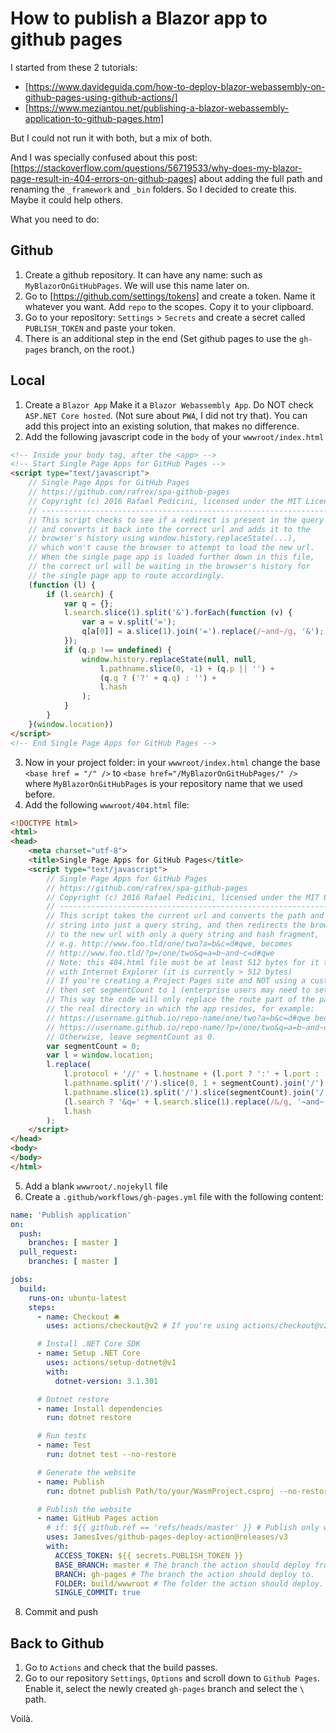 # How to publish a Blazor app to github pages

I started from these 2 tutorials:

- [https://www.davideguida.com/how-to-deploy-blazor-webassembly-on-github-pages-using-github-actions/]
- [https://www.meziantou.net/publishing-a-blazor-webassembly-application-to-github-pages.htm]

But I could not run it with both, but a mix of both.

And I was specially confused about this post: [https://stackoverflow.com/questions/56719533/why-does-my-blazor-page-result-in-404-errors-on-github-pages] about adding the full path and renaming the `_framework` and `_bin` folders.
So I decided to create this. Maybe it could help others.

What you need to do:

## Github

1. Create a github repository. It can have any name: such as `MyBlazorOnGitHubPages`. We will use this name later on.
2. Go to [https://github.com/settings/tokens] and create a token. Name it whatever you want. Add `repo` to the scopes. Copy it to your clipboard.
3. Go to your repository: `Settings` > `Secrets` and create a secret called `PUBLISH_TOKEN` and paste your token.
4. There is an additional step in the end (Set github pages to use the `gh-pages` branch, on the root.) 

## Local

1. Create a `Blazor App` Make it a `Blazor Webassembly App`. Do NOT check `ASP.NET Core hosted`. (Not sure about `PWA`, I did not try that). You can add this project into an existing solution, that makes no difference.
2. Add the following javascript code in the `body` of your `wwwroot/index.html`

``` html
<!-- Inside your body tag, after the <app> -->
<!-- Start Single Page Apps for GitHub Pages -->
<script type="text/javascript">
    // Single Page Apps for GitHub Pages
    // https://github.com/rafrex/spa-github-pages
    // Copyright (c) 2016 Rafael Pedicini, licensed under the MIT License
    // ----------------------------------------------------------------------
    // This script checks to see if a redirect is present in the query string
    // and converts it back into the correct url and adds it to the
    // browser's history using window.history.replaceState(...),
    // which won't cause the browser to attempt to load the new url.
    // When the single page app is loaded further down in this file,
    // the correct url will be waiting in the browser's history for
    // the single page app to route accordingly.
    (function (l) {
        if (l.search) {
            var q = {};
            l.search.slice(1).split('&').forEach(function (v) {
                var a = v.split('=');
                q[a[0]] = a.slice(1).join('=').replace(/~and~/g, '&');
            });
            if (q.p !== undefined) {
                window.history.replaceState(null, null,
                    l.pathname.slice(0, -1) + (q.p || '') +
                    (q.q ? ('?' + q.q) : '') +
                    l.hash
                );
            }
        }
    }(window.location))
</script>
<!-- End Single Page Apps for GitHub Pages -->
```

3. Now in your project folder: in your `wwwroot/index.html` change the base `<base href = "/" />` to `<base href="/MyBlazorOnGitHubPages/" />` where `MyBlazorOnGitHubPages` is your repository name that we used before.
4. Add the following `wwwroot/404.html` file:

``` html
<!DOCTYPE html>
<html>
<head>
    <meta charset="utf-8">
    <title>Single Page Apps for GitHub Pages</title>
    <script type="text/javascript">
        // Single Page Apps for GitHub Pages
        // https://github.com/rafrex/spa-github-pages
        // Copyright (c) 2016 Rafael Pedicini, licensed under the MIT License
        // ----------------------------------------------------------------------
        // This script takes the current url and converts the path and query
        // string into just a query string, and then redirects the browser
        // to the new url with only a query string and hash fragment,
        // e.g. http://www.foo.tld/one/two?a=b&c=d#qwe, becomes
        // http://www.foo.tld/?p=/one/two&q=a=b~and~c=d#qwe
        // Note: this 404.html file must be at least 512 bytes for it to work
        // with Internet Explorer (it is currently > 512 bytes)
        // If you're creating a Project Pages site and NOT using a custom domain,
        // then set segmentCount to 1 (enterprise users may need to set it to > 1).
        // This way the code will only replace the route part of the path, and not
        // the real directory in which the app resides, for example:
        // https://username.github.io/repo-name/one/two?a=b&c=d#qwe becomes
        // https://username.github.io/repo-name/?p=/one/two&q=a=b~and~c=d#qwe
        // Otherwise, leave segmentCount as 0.
        var segmentCount = 0;
        var l = window.location;
        l.replace(
            l.protocol + '//' + l.hostname + (l.port ? ':' + l.port : '') +
            l.pathname.split('/').slice(0, 1 + segmentCount).join('/') + '/?p=/' +
            l.pathname.slice(1).split('/').slice(segmentCount).join('/').replace(/&/g, '~and~') +
            (l.search ? '&q=' + l.search.slice(1).replace(/&/g, '~and~') : '') +
            l.hash
        );
    </script>
</head>
<body>
</body>
</html>
```

5. Add a blank `wwwroot/.nojekyll` file
6.  Create a `.github/workflows/gh-pages.yml` file with the following content:

``` yml
name: 'Publish application'
on:
  push:
    branches: [ master ]
  pull_request:
    branches: [ master ]

jobs:
  build:
    runs-on: ubuntu-latest
    steps:
      - name: Checkout 🛎️
        uses: actions/checkout@v2 # If you're using actions/checkout@v2 you must set persist-credentials to false in most cases for the deployment to work correctly.

      # Install .NET Core SDK
      - name: Setup .NET Core
        uses: actions/setup-dotnet@v1
        with:
          dotnet-version: 3.1.301

      # Dotnet restore
      - name: Install dependencies
        run: dotnet restore

      # Run tests
      - name: Test
        run: dotnet test --no-restore

      # Generate the website
      - name: Publish
        run: dotnet publish Path/to/your/WasmProject.csproj --no-restore --configuration Release --output build

      # Publish the website
      - name: GitHub Pages action
        # if: ${{ github.ref == 'refs/heads/master' }} # Publish only when the push is on master
        uses: JamesIves/github-pages-deploy-action@releases/v3
        with:
          ACCESS_TOKEN: ${{ secrets.PUBLISH_TOKEN }}
          BASE_BRANCH: master # The branch the action should deploy from.
          BRANCH: gh-pages # The branch the action should deploy to.
          FOLDER: build/wwwroot # The folder the action should deploy.
          SINGLE_COMMIT: true
```

8. Commit and push

## Back to Github

1. Go to `Actions` and check that the build passes.
2. Go to our repository `Settings`, `Options` and scroll down to `Github Pages`. Enable it, select the newly created `gh-pages` branch and select the `\` path.

Voilà.
